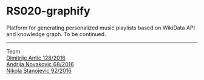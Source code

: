 # RS020-graphify

Platform for generating personalized music playlists based on WikiData API and knowledge graph. To be continued.

---
Team:<br>
[Dimitrije Antic 128/2016](https://github.com/antic11d)<br>
[Andrija Novakovic 68/2016](https://github.com/akinovak)<br>
[Nikola Stanojevic 92/2016](https://github.com/StanojevicNikola) 
 


